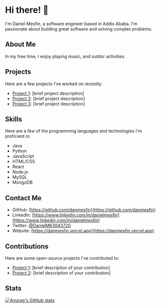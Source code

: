 # Hi there! 👋

I'm Daniel Mesfin, a software engineer based in Addis Ababa. I'm passionate about building great software and solving complex problems.

## About Me


In my free time, I enjoy playing music, and outdor activities.

## Projects

Here are a few projects I've worked on recently:

- [Project 1](https://github.com/danmesfin/project1): [brief project description]
- [Project 2](https://github.com/danmesfin/project2): [brief project description]
- [Project 3](https://github.com/danmesfin/project3): [brief project description]

## Skills

Here are a few of the programming languages and technologies I'm proficient in:

- Java
- Python
- JavaScript
- HTML/CSS
- React
- Node.js
- MySQL
- MongoDB

## Contact Me

- GitHub: [https://github.com/danmesfin](https://github.com/danmesfin)
- LinkedIn: [https://www.linkedin.com/in/danielmesfin](https://www.linkedin.com/in/danielmesfin)
- Twitter: [@DanielM63043720](https://twitter.com/DanielM63043720)
- Website: [https://danmesfin.vercel.app](https://danmesfin.vercel.app)

## Contributions

Here are some open-source projects I've contributed to:

- [Project 1](https://github.com/open-source-project-1): [brief description of your contribution]
- [Project 2](https://github.com/open-source-project-2): [brief description of your contribution]

## Stats

[![Anurag's GitHub stats](https://github-readme-stats.vercel.app/api?username=danmesfin&count_private=true&show_icons=true&theme=radical)](https://github.com/danmesfin/github-readme-stats)


